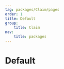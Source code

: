 ```yaml
---
tag: packages/Claim/pages
order: 1
title: Default
group:
    title: Claim
nav:
    title: packages
---
```


# Default
